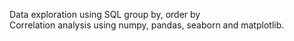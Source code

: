 Data exploration using SQL group by, order by   
Correlation analysis using numpy, pandas, seaborn and matplotlib.
